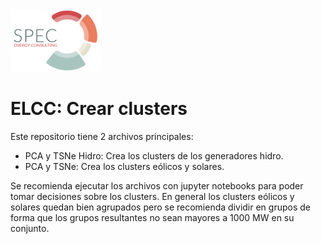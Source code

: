 

<img class="hide-on-website" height="100px" src="img/spec.png">

ELCC: Crear clusters
=======================

Este repositorio tiene 2 archivos principales:
- PCA y TSNe Hidro: Crea los clusters de los generadores hidro.
- PCA y TSNe: Crea los clusters eólicos y solares.

Se recomienda ejecutar los archivos con jupyter notebooks para poder tomar decisiones sobre los clusters. 
En general los clusters eólicos y solares quedan bien agrupados pero se recomienda dividir en grupos de forma que los grupos resultantes no sean mayores a 1000 MW en su conjunto.
